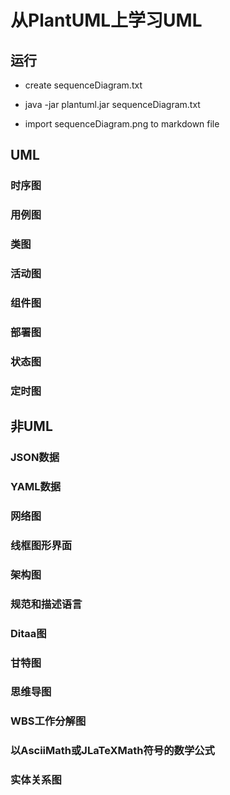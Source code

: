 # 从PlantUML上学习UML

## 运行

  + create sequenceDiagram.txt

  + java -jar plantuml.jar sequenceDiagram.txt

  + import sequenceDiagram.png to markdown file

## UML

### 时序图

### 用例图

### 类图

### 活动图

### 组件图

### 部署图

### 状态图

### 定时图

## 非UML

### JSON数据

### YAML数据

### 网络图

### 线框图形界面

### 架构图

### 规范和描述语言

### Ditaa图

### 甘特图

### 思维导图

### WBS工作分解图

### 以AsciiMath或JLaTeXMath符号的数学公式

### 实体关系图
